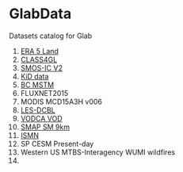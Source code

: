 # GlabData
Datasets catalog for Glab


1. [ERA 5 Land](era5.md)
2. [CLASS4GL](CLASS4GL.md)
3. [SMOS-IC V2](SMOS-ICV2.md)
4. [KiD data](kid_data.md)
5. [BC MSTM](bc-mstm.md)
6. FLUXNET2015
7. MODIS MCD15A3H v006
8. [LES-DCBL](les-dcbl.md)
9. [VODCA VOD](vodca.md)
10. [SMAP SM 9km](smap.md) 
11. [ISMN](ismn.md)
12. SP CESM Present-day
13. Western US MTBS-Interagency WUMI wildfires
14. 
